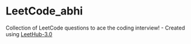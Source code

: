 # LeetCode_abhi
Collection of LeetCode questions to ace the coding interview! - Created using [LeetHub-3.0](https://github.com/raphaelheinz/LeetHub-3.0)
